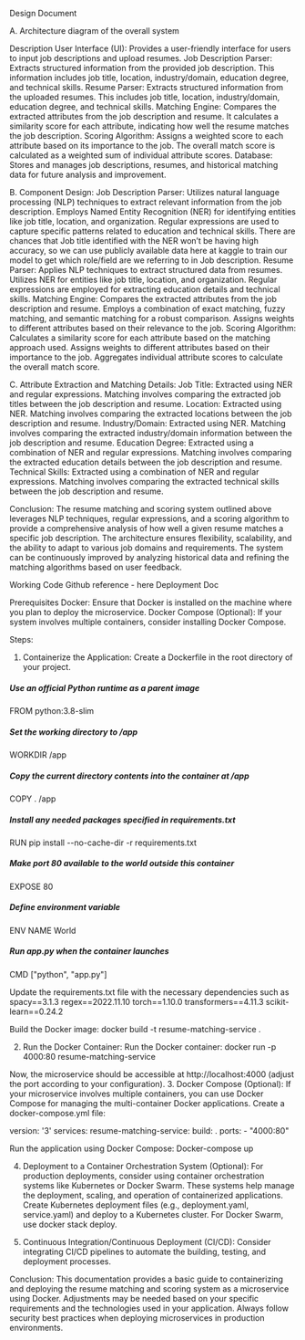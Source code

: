 Design Document

A. Architecture diagram of the overall system



Description
User Interface (UI): Provides a user-friendly interface for users to input job descriptions and upload resumes. 
Job Description Parser: Extracts structured information from the provided job description. This information includes job title, location, industry/domain, education degree, and technical skills. 
Resume Parser: Extracts structured information from the uploaded resumes. This includes job title, location, industry/domain, education degree, and technical skills. 
Matching Engine: Compares the extracted attributes from the job description and resume. It calculates a similarity score for each attribute, indicating how well the resume matches the job description. 
Scoring Algorithm: Assigns a weighted score to each attribute based on its importance to the job. The overall match score is calculated as a weighted sum of individual attribute scores. 
Database: Stores and manages job descriptions, resumes, and historical matching data for future analysis and improvement.

B. Component Design: 
Job Description Parser: Utilizes natural language processing (NLP) techniques to extract relevant information from the job description. Employs Named Entity Recognition (NER) for identifying entities like job title, location, and organization. Regular expressions are used to capture specific patterns related to education and technical skills. 
There are chances that Job title identified with the NER won’t be having high accuracy, so we can use publicly available data here at kaggle to train our model to get which role/field are we referring to in Job description.
Resume Parser: Applies NLP techniques to extract structured data from resumes. Utilizes NER for entities like job title, location, and organization. Regular expressions are employed for extracting education details and technical skills.
Matching Engine: Compares the extracted attributes from the job description and resume. Employs a combination of exact matching, fuzzy matching, and semantic matching for a robust comparison. Assigns weights to different attributes based on their relevance to the job. 
Scoring Algorithm: Calculates a similarity score for each attribute based on the matching approach used. Assigns weights to different attributes based on their importance to the job. Aggregates individual attribute scores to calculate the overall match score. 

C. Attribute Extraction and Matching Details: 
Job Title: Extracted using NER and regular expressions. Matching involves comparing the extracted job titles between the job description and resume. 
Location: Extracted using NER. Matching involves comparing the extracted locations between the job description and resume. 
Industry/Domain: Extracted using NER. Matching involves comparing the extracted industry/domain information between the job description and resume. 
Education Degree: Extracted using a combination of NER and regular expressions. Matching involves comparing the extracted education details between the job description and resume. 
Technical Skills: Extracted using a combination of NER and regular expressions. Matching involves comparing the extracted technical skills between the job description and resume. 

Conclusion: The resume matching and scoring system outlined above leverages NLP techniques, regular expressions, and a scoring algorithm to provide a comprehensive analysis of how well a given resume matches a specific job description. The architecture ensures flexibility, scalability, and the ability to adapt to various job domains and requirements. The system can be continuously improved by analyzing historical data and refining the matching algorithms based on user feedback. 

Working Code
Github reference - here
Deployment Doc

Prerequisites
Docker: Ensure that Docker is installed on the machine where you plan to deploy the microservice. 
Docker Compose (Optional): If your system involves multiple containers, consider installing Docker Compose.

Steps: 
1. Containerize the Application: 
Create a Dockerfile in the root directory of your project.
##### Use an official Python runtime as a parent image 
FROM python:3.8-slim 

##### Set the working directory to /app 
WORKDIR /app 

##### Copy the current directory contents into the container at /app 
COPY . /app 

##### Install any needed packages specified in requirements.txt 
RUN pip install --no-cache-dir -r requirements.txt 

##### Make port 80 available to the world outside this container 
EXPOSE 80 

##### Define environment variable 
ENV NAME World 

##### Run app.py when the container launches 
CMD ["python", "app.py"]


Update the requirements.txt file with the necessary dependencies such as
spacy==3.1.3
regex==2022.11.10
torch==1.10.0
transformers==4.11.3
scikit-learn==0.24.2

Build the Docker image:
	docker build -t resume-matching-service .

2. Run the Docker Container:
Run the Docker container:
	docker run -p 4000:80 resume-matching-service

Now, the microservice should be accessible at http://localhost:4000 (adjust the port according to your configuration). 
3. Docker Compose (Optional): 
If your microservice involves multiple containers, you can use Docker Compose for managing the multi-container Docker applications. Create a docker-compose.yml file:

version: '3' 
services: 
   resume-matching-service: 
     build: . 
     ports: 
       - "4000:80"


Run the application using Docker Compose:
Docker-compose up

4. Deployment to a Container Orchestration System (Optional): 
For production deployments, consider using container orchestration systems like Kubernetes or Docker Swarm. These systems help manage the deployment, scaling, and operation of containerized applications. 
Create Kubernetes deployment files (e.g., deployment.yaml, service.yaml) and deploy to a Kubernetes cluster. 
For Docker Swarm, use docker stack deploy. 

5. Continuous Integration/Continuous Deployment (CI/CD): 
Consider integrating CI/CD pipelines to automate the building, testing, and deployment processes. 

Conclusion: This documentation provides a basic guide to containerizing and deploying the resume matching and scoring system as a microservice using Docker. Adjustments may be needed based on your specific requirements and the technologies used in your application. Always follow security best practices when deploying microservices in production environments.
